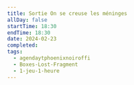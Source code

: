 ```yaml
---
title: Sortie On se creuse les méninges
allDay: false
startTime: 18:30
endTime: 18:30
date: 2024-02-23
completed: 
tags:
  - agendaytphoenixnoiroffi
  - Boxes-Lost-Fragment
  - 1-jeu-1-heure
---
```

